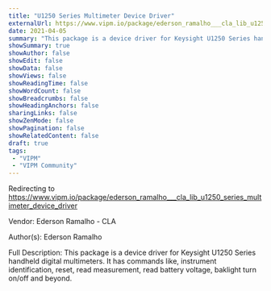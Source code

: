```yaml
---
title: "U1250 Series Multimeter Device Driver"
externalUrl: https://www.vipm.io/package/ederson_ramalho___cla_lib_u1250_series_multimeter_device_driver
date: 2021-04-05
summary: "This package is a device driver for Keysight U1250 Series handheld digital multimeters."
showSummary: true
showAuthor: false
showEdit: false
showData: false
showViews: false
showReadingTime: false
showWordCount: false
showBreadcrumbs: false
showHeadingAnchors: false
sharingLinks: false
showZenMode: false
showPagination: false
showRelatedContent: false
draft: true
tags:
 - "VIPM"
 - "VIPM Community"
---
```


Redirecting to https://www.vipm.io/package/ederson_ramalho___cla_lib_u1250_series_multimeter_device_driver

Vendor: Ederson Ramalho - CLA

Author(s): Ederson Ramalho
 
Full Description:
This package is a device driver for Keysight U1250 Series handheld digital multimeters. It has commands like, instrument identification, reset, read measurement, read battery voltage, baklight turn on/off and beyond.